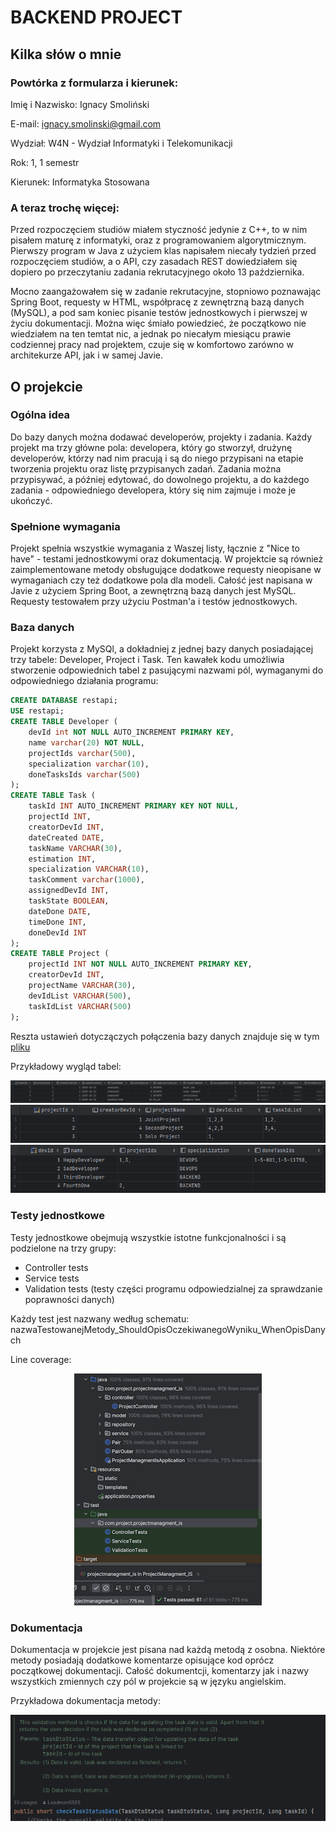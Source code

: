 # BACKEND PROJECT

## Kilka słów o mnie

### Powtórka z formularza i kierunek:
Imię i Nazwisko: Ignacy Smoliński

E-mail: ignacy.smolinski@gmail.com

Wydział: W4N - Wydział Informatyki i Telekomunikacji

Rok: 1, 1 semestr

Kierunek: Informatyka Stosowana

### A teraz trochę więcej:
Przed rozpoczęciem studiów miałem styczność jedynie z C++, to w nim pisałem maturę z informatyki, oraz z programowaniem algorytmicznym. Pierwszy program w Java z użyciem klas napisałem niecały tydzień przed rozpoczęciem studiów, a o API, czy zasadach REST dowiedziałem się dopiero po przeczytaniu zadania rekrutacyjnego około 13 października.

Mocno zaangażowałem się w zadanie rekrutacyjne, stopniowo poznawając Spring Boot, requesty w HTML, współpracę z zewnętrzną bazą danych (MySQL), a pod sam koniec pisanie testów jednostkowych i pierwszej w życiu dokumentacji. Można więc śmiało powiedzieć, że początkowo nie wiedziałem na ten temtat nic, a jednak po niecałym miesiącu prawie codziennej pracy nad projektem, czuje się w komfortowo zarówno w architekurze API, jak i w samej Javie.

## O projekcie

### Ogólna idea

Do bazy danych można dodawać developerów, projekty i zadania. Każdy projekt ma trzy główne pola: developera, który go stworzył, drużynę developerów, którzy nad nim pracują i są do niego przypisani na etapie tworzenia projektu oraz listę przypisanych zadań. Zadania można przypisywać, a później edytować, do dowolnego projektu, a do każdego zadania - odpowiedniego developera, który się nim zajmuje i może je ukończyć.

### Spełnione wymagania

Projekt spełnia wszystkie wymagania z Waszej listy, łącznie z "Nice to have" - testami jednostkowymi oraz dokumentacją. W projektcie są również zaimplementowane metody obsługujące dodatkowe requesty nieopisane w wymaganiach czy też dodatkowe pola dla modeli. Całość jest napisana w Javie z użyciem Spring Boot, a zewnętrzną bazą danych jest MySQL. Requesty testowałem przy użyciu Postman'a i testów jednostkowych. 

### Baza danych

Projekt korzysta z MySQl, a dokładniej z jednej bazy danych posiadającej trzy tabele: Developer, Project i Task. Ten kawałek kodu umożliwia stworzenie odpowiednich tabel z pasującymi nazwami pól, wymaganymi do odpowiedniego działania programu:
```SQL
CREATE DATABASE restapi;
USE restapi;
CREATE TABLE Developer (
    devId int NOT NULL AUTO_INCREMENT PRIMARY KEY,
    name varchar(20) NOT NULL,
    projectIds varchar(500),
    specialization varchar(10),
    doneTasksIds varchar(500)
);
CREATE TABLE Task (
    taskId INT AUTO_INCREMENT PRIMARY KEY NOT NULL,
    projectId INT,
    creatorDevId INT,
    dateCreated DATE,
    taskName VARCHAR(30),
    estimation INT,
    specialization VARCHAR(10),
    taskComment varchar(1000),
    assignedDevId INT,
    taskState BOOLEAN,
    dateDone DATE,
    timeDone INT,
    doneDevId INT
);
CREATE TABLE Project (
    projectId INT NOT NULL AUTO_INCREMENT PRIMARY KEY,
    creatorDevId INT,
    projectName VARCHAR(30),
    devIdList VARCHAR(500),
    taskIdList VARCHAR(500)
);
```
Reszta ustawień dotyczączych połączenia bazy danych znajduje się w tym [pliku](https://github.com/Leadman5555/MainVersion/blob/main/MainVersion/ProjectManagment_IS/src/main/resources/application.properties)

Przykładowy wygląd tabel:
<div align="center">
<img src="./assets/tasksTable.png">
<img src="./assets/projectTable.png">
<img src="./assets/developerTable.png">
</div>

### Testy jednostkowe
Testy jednostkowe obejmują wszystkie istotne funkcjonalności i są podzielone na trzy grupy:
- Controller tests
- Service tests 
- Validation tests (testy części programu odpowiedzialnej za sprawdzanie poprawności danych)

Każdy test jest nazwany według schematu: nazwaTestowanejMetody_ShouldOpisOczekiwanegoWyniku_WhenOpisDanych

Line coverage:
<div align="center">
<img src="./assets/coverageResized.png">
</div>

### Dokumentacja
Dokumentacja w projekcie jest pisana nad każdą metodą z osobna. Niektóre metody posiadają dodatkowe komentarze opisujące kod oprócz początkowej dokumentacji. Całość dokumentcji, komentarzy jak i nazwy wszystkich zmiennych czy pól w projekcie są w języku angielskim.

Przykładowa dokumentacja metody: 
<div align="center">
<img src="./assets/doc.png">
</div>


    
    
    
    
